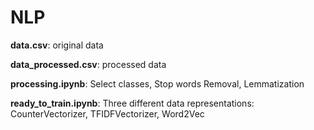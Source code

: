 # NLP

**data.csv**: original data

**data_processed.csv**: processed data

**processing.ipynb**: Select classes, Stop words Removal, Lemmatization

**ready_to_train.ipynb**: Three different data representations: CounterVectorizer, TFIDFVectorizer, Word2Vec
